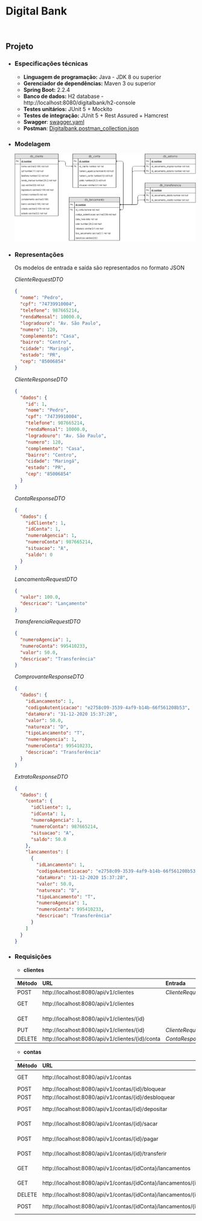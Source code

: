 # Digital Bank

```


```

## Projeto

- ### Especificações técnicas

  - **Linguagem de programação:** Java - JDK 8 ou superior
  - **Gerenciador de dependências:** Maven 3 ou superior
  - **Spring Boot:** 2.2.4
  - **Banco de dados:** H2 database - http://localhost:8080/digitalbank/h2-console
  - **Testes unitários:** JUnit 5 + Mockito
  - **Testes de integração:** JUnit 5 + Rest Assured + Hamcrest
  - **Swagger**: [swagger.yaml](etc/swagger.yaml)
  - **Postman**: [Digitalbank.postman_collection.json](etc/Digitalbank.postman_collection.json)

- ### Modelagem

  ![modelagem](etc/digitalbank-der.png)

- ### Representações

  Os modelos de entrada e saída são representados no formato JSON

  _ClienteRequestDTO_

  ```json
  {
    "nome": "Pedro",
    "cpf": "74739910004",
    "telefone": 987665214,
    "rendaMensal": 10000.0,
    "logradouro": "Av. São Paulo",
    "numero": 120,
    "complemento": "Casa",
    "bairro": "Centro",
    "cidade": "Maringá",
    "estado": "PR",
    "cep": "85006854"
  }
  ```

  _ClienteResponseDTO_

  ```json
  {
    "dados": {
      "id": 1,
      "nome": "Pedro",
      "cpf": "74739910004",
      "telefone": 987665214,
      "rendaMensal": 10000.0,
      "logradouro": "Av. São Paulo",
      "numero": 120,
      "complemento": "Casa",
      "bairro": "Centro",
      "cidade": "Maringá",
      "estado": "PR",
      "cep": "85006854"
    }
  }
  ```

  _ContaResponseDTO_

  ```json
  {
    "dados": {
      "idCliente": 1,
      "idConta": 1,
      "numeroAgencia": 1,
      "numeroConta": 987665214,
      "situacao": "A",
      "saldo": 0
    }
  }
  ```

  _LancamentoRequestDTO_

  ```json
  {
    "valor": 100.0,
    "descricao": "Lançamento"
  }
  ```

  _TransferenciaRequestDTO_

  ```json
  {
    "numeroAgencia": 1,
    "numeroConta": 995410233,
    "valor": 50.0,
    "descricao": "Transferência"
  }
  ```

  _ComprovanteResponseDTO_

  ```json
  {
    "dados": {
      "idLancamento": 1,
      "codigoAutenticacao": "e2758c09-3539-4af9-b14b-66f561208b53",
      "dataHora": "31-12-2020 15:37:28",
      "valor": 50.0,
      "natureza": "D",
      "tipoLancamento": "T",
      "numeroAgencia": 1,
      "numeroConta": 995410233,
      "descricao": "Transferência"
    }
  }
  ```

  _ExtratoResponseDTO_

  ```json
  {
    "dados": {
      "conta": {
        "idCliente": 1,
        "idConta": 1,
        "numeroAgencia": 1,
        "numeroConta": 987665214,
        "situacao": "A",
        "saldo": 50.0
      },
      "lancamentos": [
        {
          "idLancamento": 1,
          "codigoAutenticacao": "e2758c09-3539-4af9-b14b-66f561208b53",
          "dataHora": "31-12-2020 15:37:28",
          "valor": 50.0,
          "natureza": "D",
          "tipoLancamento": "T",
          "numeroAgencia": 1,
          "numeroConta": 995410233,
          "descricao": "Transferência"
        }
      ]
    }
  }
  ```

- ### Requisições

  - **clientes**

  | Método | URL                                              | Entrada             | Saída                               |
  | ------ | ------------------------------------------------ | ------------------- | ----------------------------------- |
  | POST   | http://localhost:8080/api/v1/clientes            | _ClienteRequestDTO_ | 201 (Created)                       |
  | GET    | http://localhost:8080/api/v1/clientes            |                     | 200 (OK) Lista _ClienteResponseDTO_ |
  | GET    | http://localhost:8080/api/v1/clientes/{id}       |                     | 200 (OK) _ClienteResponseDTO_       |
  | PUT    | http://localhost:8080/api/v1/clientes/{id}       | _ClienteRequestDTO_ | 204 (No Content)                    |
  | DELETE | http://localhost:8080/api/v1/clientes/{id}/conta | _ContaResponseDTO_  | 200 (Ok)                            |

  - **contas**

  | Método | URL                                                                               | Entrada                   | Saída                                   |
  | ------ | --------------------------------------------------------------------------------- | ------------------------- | --------------------------------------- |
  | GET    | http://localhost:8080/api/v1/contas                                               |                           | 200 (OK) Lista _ContaResponseDTO_       |
  | POST   | http://localhost:8080/api/v1/contas/{id}/bloquear                                 |                           | 204 (No Content)                        |
  | POST   | http://localhost:8080/api/v1/contas/{id}/desbloquear                              |                           | 204 (No Content)                        |
  | POST   | http://localhost:8080/api/v1/contas/{id}/depositar                                | _LancamentoRequestDTO_    | 200 (Ok) _ComprovanteResponseDTO_       |
  | POST   | http://localhost:8080/api/v1/contas/{id}/sacar                                    | _LancamentoRequestDTO_    | 200 (Ok) _ComprovanteResponseDTO_       |
  | POST   | http://localhost:8080/api/v1/contas/{id}/pagar                                    | _LancamentoRequestDTO_    | 200 (Ok) _ComprovanteResponseDTO_       |
  | POST   | http://localhost:8080/api/v1/contas/{id}/transferir                               | _TransferenciaRequestDTO_ | 200 (Ok) _ComprovanteResponseDTO_       |
  | GET    | http://localhost:8080/api/v1/contas/{idConta}/lancamentos                         |                           | 200 (Ok) Lista _ComprovanteResponseDTO_ |
  | GET    | http://localhost:8080/api/v1/contas/{idConta}/lancamentos/{idLancamento}          |                           | 200 (Ok) _ComprovanteResponseDTO_       |
  | DELETE | http://localhost:8080/api/v1/contas/{idConta}/lancamentos/{idLancamento}          |                           | 204 (No Content)                        |
  | POST   | http://localhost:8080/api/v1/contas/{idConta}/lancamentos/{idLancamento}/estornar |                           | 200 (Ok) _ComprovanteResponseDTO_       |
